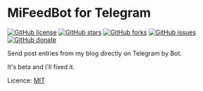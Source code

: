 # MiFeedBot for Telegram

[![GitHub license](https://img.shields.io/github/license/clcmo/mifeedbot?style=for-the-badge)](https://github.com/clcmo/mifeedbot)
[![GitHub stars](https://img.shields.io/github/stars/clcmo/mifeedbot?style=for-the-badge)](https://github.com/clcmo/mifeedbot/stargazers)
[![GitHub forks](https://img.shields.io/github/forks/clcmo/mifeedbot?style=for-the-badge)](https://github.com/clcmo/mifeedbot/network)
[![GitHub issues](https://img.shields.io/github/issues/clcmo/mifeedbot?style=for-the-badge)](https://github.com/clcmo/mifeedbot/issues)
[![GitHub donate](https://img.shields.io/github/sponsors/clcmo?color=pink&style=for-the-badge)](https://github.com/sponsors/clcmo)

Send post entries from my blog directly on Telegram by Bot.

It's beta and I'll fixed it.

Licence: [MIT](LICENSE)
